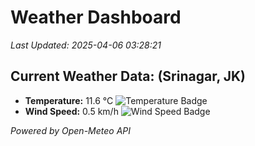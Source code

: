 
# Weather Dashboard

_Last Updated: 2025-04-06 03:28:21_

## Current Weather Data: (Srinagar, JK)
- **Temperature:** 11.6 °C ![Temperature Badge](https://img.shields.io/badge/Temperature-Low%20Temp-blue)
- **Wind Speed:** 0.5 km/h ![Wind Speed Badge](https://img.shields.io/badge/Wind%20Speed-Light%20Wind-blue)

*Powered by Open-Meteo API*
